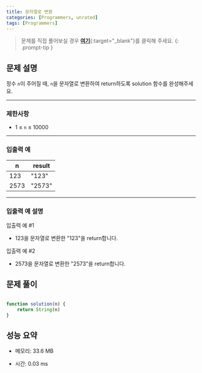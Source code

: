 ```yaml
---
title: 문자열로 변환
categories: [Programmers, unrated]
tags: [Programmers]
---
```


> 문제를 직접 풀어보실 경우 [**여기**](https://school.programmers.co.kr/learn/courses/30/lessons/181845){:target="_blank"}를 클릭해 주세요.
{: .prompt-tip }

## 문제 설명

<p>정수 <code>n</code>이 주어질 때, <code>n</code>을 문자열로 변환하여 return하도록 solution 함수를 완성해주세요.</p>

<hr>

### 제한사항

<ul>
<li>1 ≤ <code>n</code> ≤ 10000</li>
</ul>

<hr>

### 입출력 예
<div class="table-wrapper"><table>
        <thead><tr>
<th>n</th>
<th>result</th>
</tr>
</thead>
        <tbody><tr>
<td>123</td>
<td>"123"</td>
</tr>
<tr>
<td>2573</td>
<td>"2573"</td>
</tr>
</tbody>
      </table></div>
<hr>

### 입출력 예 설명

<p>입출력 예 #1</p>

<ul>
<li>123을 문자열로 변환한 "123"을 return합니다.</li>
</ul>

<p>입출력 예 #2</p>

<ul>
<li>2573을 문자열로 변환한 "2573"을 return합니다.</li>
</ul>


## 문제 풀이

```js

function solution(n) {
    return String(n)
}

```

## 성능 요약

- 메모리: 33.6 MB

- 시간: 0.03 ms

